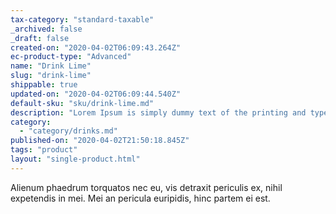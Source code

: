 ```yaml
---
tax-category: "standard-taxable"
_archived: false
_draft: false
created-on: "2020-04-02T06:09:43.264Z"
ec-product-type: "Advanced"
name: "Drink Lime"
slug: "drink-lime"
shippable: true
updated-on: "2020-04-02T06:09:44.540Z"
default-sku: "sku/drink-lime.md"
description: "Lorem Ipsum is simply dummy text of the printing and typesetting industry."
category:
  - "category/drinks.md"
published-on: "2020-04-02T21:50:18.845Z"
tags: "product"
layout: "single-product.html"
---
```


Alienum phaedrum torquatos nec eu, vis detraxit periculis ex, nihil expetendis in mei. Mei an pericula euripidis, hinc partem ei est.
